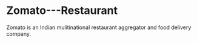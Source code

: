 # Zomato---Restaurant
Zomato is an Indian mulitinational restaurant aggregator and food delivery company.
